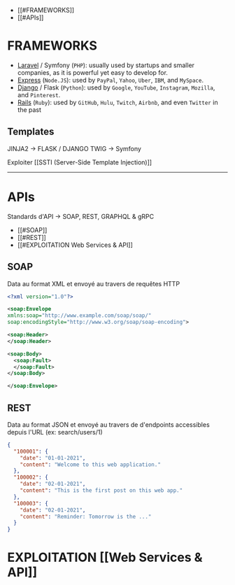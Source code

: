 
- [[#FRAMEWORKS]]
- [[#APIs]]

# FRAMEWORKS

- [Laravel](https://laravel.com/) / Symfony (`PHP`): usually used by startups and smaller companies, as it is powerful yet easy to develop for.
- [Express](https://expressjs.com/) (`Node.JS`): used by `PayPal`, `Yahoo`, `Uber`, `IBM`, and `MySpace`.
- [Django](https://www.djangoproject.com/) / Flask (`Python`): used by `Google`, `YouTube`, `Instagram`, `Mozilla`, and `Pinterest`.
- [Rails](https://rubyonrails.org/) (`Ruby`): used by `GitHub`, `Hulu`, `Twitch`, `Airbnb`, and even `Twitter` in the past

## Templates

JINJA2 -> FLASK / DJANGO
TWIG -> Symfony

Exploiter [[SSTI (Server-Side Template Injection)]]

---
# APIs

Standards d'API -> SOAP, REST, GRAPHQL & gRPC

- [[#SOAP]]
- [[#REST]]
- [[#EXPLOITATION Web Services & API]]


## SOAP

Data au format XML et envoyé au travers de requêtes HTTP

```xml
<?xml version="1.0"?>

<soap:Envelope
xmlns:soap="http://www.example.com/soap/soap/"
soap:encodingStyle="http://www.w3.org/soap/soap-encoding">

<soap:Header>
</soap:Header>

<soap:Body>
  <soap:Fault>
  </soap:Fault>
</soap:Body>

</soap:Envelope>
```
## REST

Data au format JSON et envoyé au travers de d'endpoints accessibles depuis l'URL (ex: search/users/1)

```json
{
  "100001": {
    "date": "01-01-2021",
    "content": "Welcome to this web application."
  },
  "100002": {
    "date": "02-01-2021",
    "content": "This is the first post on this web app."
  },
  "100003": {
    "date": "02-01-2021",
    "content": "Reminder: Tomorrow is the ..."
  }
}
```

# EXPLOITATION [[Web Services & API]]




